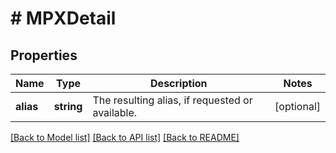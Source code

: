 # # MPXDetail

## Properties

Name | Type | Description | Notes
------------ | ------------- | ------------- | -------------
**alias** | **string** | The resulting alias, if requested or available. | [optional]

[[Back to Model list]](../../README.md#models) [[Back to API list]](../../README.md#endpoints) [[Back to README]](../../README.md)
